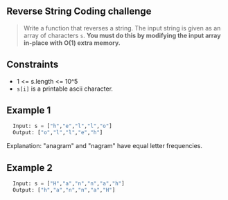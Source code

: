 ## Reverse String Coding challenge
> Write a function that reverses a string. The input string is given as an array of characters `s`.
**You must do this by modifying the input array in-place with O(1) extra memory.**

## Constraints
- 1 <= s.length <= 10^5
- `s[i]` is a printable ascii character.

## Example 1
```Python
  Input: s = ["h","e","l","l","o"]
  Output: ["o","l","l","e","h"]
```
Explanation: "anagram" and "nagram" have equal letter frequencies.

## Example 2
```Python
  Input: s = ["H","a","n","n","a","h"]
  Output: ["h","a","n","n","a","H"]
```
